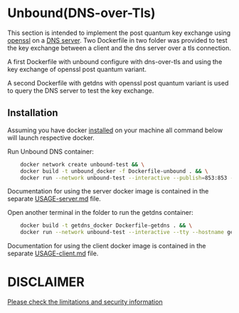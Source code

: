 
# Unbound(DNS-over-Tls)

This section is intended to implement the post 
quantum key exchange using [openssl](https://github.com/open-quantum-safe/openssl) on a [DNS server](https://github.com/NLnetLabs/unbound). Two Dockerfile in two folder was provided to test the key exchange between a client and the dns server over a tls connection.

A first Dockerfile with unbound configure with dns-over-tls and using the key exchange of openssl post quantum variant.

A second Dockerfile with getdns with openssl post quantum variant is used to query the DNS server to test the key exchange.

## Installation
Assuming you have docker [installed](https://docs.docker.com/install) on your machine all command below will launch respective docker.

Run Unbound DNS container:
```bash
    docker network create unbound-test && \
    docker build -t unbound_docker -f Dockerfile-unbound . && \
    docker run --network unbound-test --interactive --publish=853:853 --tty --hostname unbound --name unbound unbound_docker
```
Documentation for using the server docker image is contained in the separate [USAGE-server.md](USAGE-server.md) file.

Open another terminal in the folder to run the getdns container:
```bash
    docker build -t getdns_docker Dockerfile-getdns . && \
    docker run --network unbound-test --interactive --tty --hostname getdns --name getdns getdns_docker
```
Documentation for using the client docker image is contained in the separate [USAGE-client.md](USAGE-client.md) file.

# DISCLAIMER

[Please check the limitations and security information](https://github.com/open-quantum-safe/openssl#limitations-and-security)
